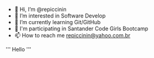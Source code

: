 - 👋 Hi, I’m @repiccinin
- 👀 I’m interested in Software Develop
- 🌱 I’m currently learning Git/GitHub
- 💞️ I'm participating in Santander Code Girls Bootcamp
- 📫 How to reach me repiccinin@yahoo.com.br

''' Hello
'''
<!---
repiccinin/repiccinin is a ✨ special ✨ repository because its `README.md` (this file) appears on your GitHub profile.
You can click the Preview link to take a look at your changes.
--->
